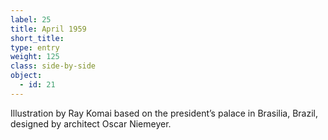 ```yaml
---
label: 25
title: April 1959
short_title:
type: entry
weight: 125
class: side-by-side
object:
  - id: 21
---
```


Illustration by Ray Komai based on the president’s palace in Brasilia, Brazil, designed by architect Oscar Niemeyer.
